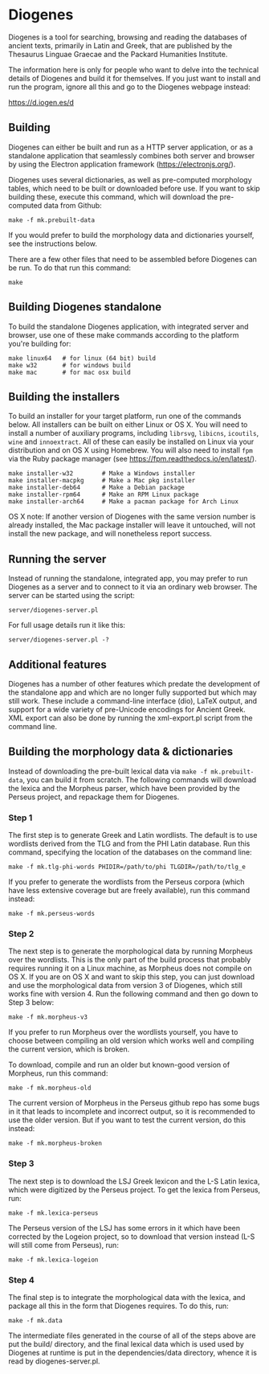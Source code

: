 Diogenes
========

Diogenes is a tool for searching, browsing and reading the databases
of ancient texts, primarily in Latin and Greek, that are published by
the Thesaurus Linguae Graecae and the Packard Humanities Institute.

The information here is only for people who want to delve into the
technical details of Diogenes and build it for themselves.  If you
just want to install and run the program, ignore all this and go to
the Diogenes webpage instead:

https://d.iogen.es/d

Building
--------

Diogenes can either be built and run as a HTTP server application, or
as a standalone application that seamlessly combines both server and
browser by using the Electron application framework
(https://electronjs.org/).

Diogenes uses several dictionaries, as well as pre-computed morphology
tables, which need to be built or downloaded before use.  If you want
to skip building these, execute this command, which will download the
pre-computed data from Github:

    make -f mk.prebuilt-data

If you would prefer to build the morphology data and dictionaries
yourself, see the instructions below.

There are a few other files that need to be assembled before Diogenes
can be run. To do that run this command:

    make

Building Diogenes standalone
----------------------------

To build the standalone Diogenes application, with integrated server
and browser, use one of these make commands according to the platform
you're building for:

    make linux64   # for linux (64 bit) build
    make w32       # for windows build
    make mac       # for mac osx build

Building the installers
-----------------------

To build an installer for your target platform, run one of the
commands below.  All installers can be built on either Linux or OS X.
You will need to install a number of auxiliary programs, including
`librsvg`, `libicns`, `icoutils`, `wine` and `innoextract`.  All of
these can easily be installed on Linux via your distribution and on OS
X using Homebrew.  You will also need to install `fpm` via the Ruby
package manager (see https://fpm.readthedocs.io/en/latest/).

    make installer-w32        # Make a Windows installer
    make installer-macpkg     # Make a Mac pkg installer
    make installer-deb64      # Make a Debian package
    make installer-rpm64      # Make an RPM Linux package
    make installer-arch64     # Make a pacman package for Arch Linux

OS X note: If another version of Diogenes with the same version number
is already installed, the Mac package installer will leave it
untouched, will not install the new package, and will nonetheless
report success.

Running the server
------------------

Instead of running the standalone, integrated app, you may prefer to
run Diogenes as a server and to connect to it via an ordinary web
browser.  The server can be started using the script:

    server/diogenes-server.pl

For full usage details run it like this:

    server/diogenes-server.pl -?

Additional features
-------------------

Diogenes has a number of other features which predate the development
of the standalone app and which are no longer fully supported but
which may still work.  These include a command-line interface (dio),
LaTeX output, and support for a wide variety of pre-Unicode encodings
for Ancient Greek.  XML export can also be done by running the
xml-export.pl script from the command line.

Building the morphology data & dictionaries
-------------------------------------------

Instead of downloading the pre-built lexical data via
`make -f mk.prebuilt-data`, you can build it from scratch. The
following commands will download the lexica and the Morpheus parser,
which have been provided by the Perseus project, and repackage them
for Diogenes.

### Step 1

The first step is to generate Greek and Latin wordlists.  The default
is to use wordlists derived from the TLG and from the PHI Latin
database. Run this command, specifying the location of the databases
on the command line:

    make -f mk.tlg-phi-words PHIDIR=/path/to/phi TLGDIR=/path/to/tlg_e

If you prefer to generate the wordlists from the Perseus corpora
(which have less extensive coverage but are freely available), run
this command instead:

    make -f mk.perseus-words

### Step 2

The next step is to generate the morphological data by running
Morpheus over the wordlists.  This is the only part of the build
process that probably requires running it on a Linux machine, as
Morpheus does not compile on OS X.  If you are on OS X and want to
skip this step, you can just download and use the morphological data
from version 3 of Diogenes, which still works fine with version 4.
Run the following command and then go down to Step 3 below:

    make -f mk.morpheus-v3

If you prefer to run Morpheus over the wordlists yourself, you have to
choose between compiling an old version which works well and compiling
the current version, which is broken.

To download, compile and run an older but known-good version of
Morpheus, run this command:

    make -f mk.morpheus-old

The current version of Morpheus in the Perseus github repo has some
bugs in it that leads to incomplete and incorrect output, so it is
recommended to use the older version.  But if you want to test the
current version, do this instead:

    make -f mk.morpheus-broken

### Step 3

The next step is to download the LSJ Greek lexicon and the L-S Latin
lexica, which were digitized by the Perseus project.  To get the
lexica from Perseus, run:

    make -f mk.lexica-perseus

The Perseus version of the LSJ has some errors in it which have been
corrected by the Logeion project, so to download that version instead
(L-S will still come from Perseus), run:

    make -f mk.lexica-logeion

### Step 4

The final step is to integrate the morphological data with the lexica,
and package all this in the form that Diogenes requires.  To do this,
run:

    make -f mk.data

The intermediate files generated in the course of all of the steps
above are put the build/ directory, and the final lexical data which
is used used by Diogenes at runtime is put in the dependencies/data
directory, whence it is read by diogenes-server.pl.
